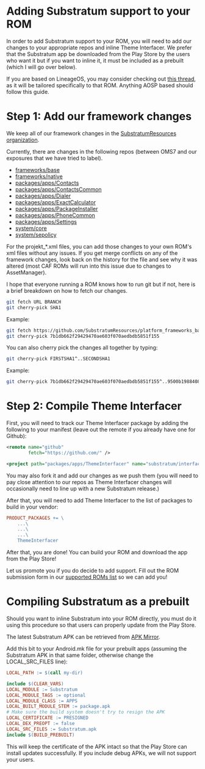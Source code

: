 # Adding Substratum support to your ROM

In order to add Substratum support to your ROM, you will need to add our changes
to your appropriate repos and inline Theme Interfacer. We prefer that the Substratum
app be downloaded from the Play Store by the users who want it but if you want
to inline it, it must be included as a prebuilt (which I will go over below).

If you are based on LineageOS, you may consider checking out [this thread](https://forum.xda-developers.com/apps/substratum/reference-lineageos-substratum-support-t3580276), as it will be tailored specifically to that ROM. Anything AOSP based should follow this guide.

# Step 1: Add our framework changes

We keep all of our framework changes in the [SubstratumResources organization](https://github.com/SubstratumResources).

Currently, there are changes in the following repos (between OMS7 and our
exposures that we have tried to label).

+ [frameworks/base](https://github.com/SubstratumResources/platform_frameworks_base/commits/n-mr2)
+ [frameworks/native](https://github.com/SubstratumResources/platform_frameworks_native/commits/n-mr2)
+ [packages/apps/Contacts](https://github.com/SubstratumResources/platform_packages_apps_contacts/commits/n-mr2)
+ [packages/apps/ContactsCommon](https://github.com/SubstratumResources/platform_packages_apps_ContactsCommon/commits/n-mr2)
+ [packages/apps/Dialer](https://github.com/SubstratumResources/platform_packages_apps_Dialer/commits/n-mr2)
+ [packages/apps/ExactCalculator](https://github.com/SubstratumResources/platform_packages_apps_ExactCalculator/commits/n-mr2)
+ [packages/apps/PackageInstaller](https://github.com/SubstratumResources/platform_packages_apps_PackageInstaller/commits/n-mr2)
+ [packages/apps/PhoneCommon](https://github.com/SubstratumResources/platform_packages_apps_PhoneCommon/commits/n-mr2)
+ [packages/apps/Settings](https://github.com/SubstratumResources/platform_packages_apps_settings/commits/n-mr2)
+ [system/core](https://github.com/SubstratumResources/platform_system_core/commits/n-mr2)
+ [system/sepolicy](https://github.com/SubstratumResources/platform_system_sepolicy/commits/n-mr2)

For the projekt_*.xml files, you can add those changes to your own ROM's xml
files without any issues. If you get merge conflicts on any of the framework
changes, look back on the history for the file and see why it was altered (most
CAF ROMs will run into this issue due to changes to AssetManager).

I hope that everyone running a ROM knows how to run git but if not, here is a
brief breakdown on how to fetch our changes.

```bash
git fetch URL BRANCH
git cherry-pick SHA1
```

Example:
```bash
git fetch https://github.com/SubstratumResources/platform_frameworks_base n-mr2
git cherry-pick 7b1db662f29429470ae603f070aedbdb5851f155
```

You can also cherry pick the changes all together by typing:
```bash
git cherry-pick FIRSTSHA1^..SECONDSHA1
```

Example:
```bash
git cherry-pick 7b1db662f29429470ae603f070aedbdb5851f155^..9500b19884081a9d09521a96bf4a057f1d3e5ec7
```

# Step 2: Compile Theme Interfacer

First, you will need to track our Theme Interfacer package by adding the following to
your manifest (leave out the remote if you already have one for Github):

```xml
<remote name="github"
        fetch="https://github.com/" />

<project path="packages/apps/ThemeInterfacer" name="substratum/interfacer" remote="github" revision="n-rootless" />
```

You may also fork it and add our changes as we push them (you will need to pay
close attention to our repos as Theme Interfacer changes will occasionally need to line
up with a new Substratum release.)

After that, you will need to add Theme Interfacer to the list of packages to build in
your vendor:

```makefile
PRODUCT_PACKAGES += \
    ...\
    ...\
    ...\
    ThemeInterfacer
```

After that, you are done! You can build your ROM and download the app from the
Play Store!

Let us promote you if you do decide to add support. Fill out the ROM submission
form in our [supported ROMs list](SupportedROMs.md) so we can add you!

# Compiling Substratum as a prebuilt

Should you want to inline Substratum into your ROM directly, you must do it using
this procedure so that users can properly update from the Play Store.

The latest Substratum APK can be retrieved from [APK Mirror](http://www.apkmirror.com/apk/projekt/substratum-theme-engine/).

Add this bit to your Android.mk file for your prebuilt apps (assuming the Substratum
APK in that same folder, otherwise change the LOCAL_SRC_FILES line):

```makefile
LOCAL_PATH := $(call my-dir)

include $(CLEAR_VARS)
LOCAL_MODULE := Substratum
LOCAL_MODULE_TAGS := optional
LOCAL_MODULE_CLASS := APPS
LOCAL_BUILT_MODULE_STEM := package.apk
# Make sure the build system doesn't try to resign the APK
LOCAL_CERTIFICATE := PRESIGNED
LOCAL_DEX_PREOPT := false
LOCAL_SRC_FILES := Substratum.apk
include $(BUILD_PREBUILT)
```

This will keep the certificate of the APK intact so that the Play Store can
install updates successfully. If you include debug APKs, we will not support
your users.
